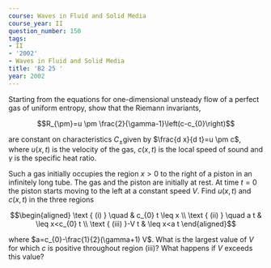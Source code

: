 ```yaml
---
course: Waves in Fluid and Solid Media
course_year: II
question_number: 150
tags:
- II
- '2002'
- Waves in Fluid and Solid Media
title: 'B2 25 '
year: 2002
---
```



Starting from the equations for one-dimensional unsteady flow of a perfect gas of uniform entropy, show that the Riemann invariants,

$$R_{\pm}=u \pm \frac{2}{\gamma-1}\left(c-c_{0}\right)$$

are constant on characteristics $C_{\pm}$given by $\frac{d x}{d t}=u \pm c$, where $u(x, t)$ is the velocity of the gas, $c(x, t)$ is the local speed of sound and $\gamma$ is the specific heat ratio.

Such a gas initially occupies the region $x>0$ to the right of a piston in an infinitely long tube. The gas and the piston are initially at rest. At time $t=0$ the piston starts moving to the left at a constant speed $V$. Find $u(x, t)$ and $c(x, t)$ in the three regions

$$\begin{aligned}
\text { (i) } \quad & c_{0} t \leq x \\
\text { (ii) } \quad a t & \leq x<c_{0} t \\
\text { (iii) }-V t & \leq x<a t
\end{aligned}$$

where $a=c_{0}-\frac{1}{2}(\gamma+1) V$. What is the largest value of $V$ for which $c$ is positive throughout region (iii)? What happens if $V$ exceeds this value?